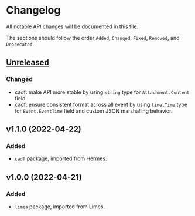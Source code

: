 # Changelog

All notable API changes will be documented in this file.

The sections should follow the order `Added`, `Changed`, `Fixed`, `Removed`, and
`Deprecated`.

## [Unreleased](https://github.com/sapcc/go-api-declarations/compare/v1.1.0...HEAD)

### Changed

- cadf: make API more stable by using `string` type for `Attachment.Content` field.
- cadf: ensure consistent format across all event by using `time.Time` type for
  `Event.EventTime` field and custom JSON marshalling behavior.

## v1.1.0 (2022-04-22)

### Added

- `cadf` package, imported from Hermes.

## v1.0.0 (2022-04-21)

### Added

- `limes` package, imported from Limes.
